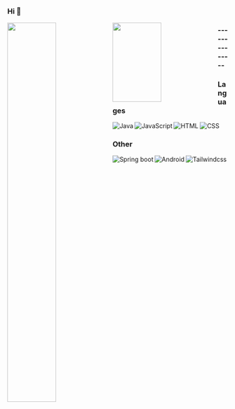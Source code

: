 ### Hi 👋

<img align="left"  width="47%" src="https://github-readme-stats.vercel.app/api?username=Hani311&show_icons=true&theme=radical&include_all_commits=true&count_private=true"/>

<img align="left" width="47%" height="180p" src="https://github-readme-stats.vercel.app/api/top-langs/?username=Hani311&layout=compact"/>

### -------------- 

### Languages

<img alt="Java" align="left" src="https://img.shields.io/badge/java-%23ED8B00.svg?style=for-the-badge&logo=java&logoColor=white"/>
<img alt="JavaScript" align="left" src="https://img.shields.io/badge/javascript-%23323330.svg?style=for-the-badge&logo=javascript&logoColor=%23F7DF1E"/>
<img alt="HTML" src="https://img.shields.io/badge/html5-%23E34F26.svg?style=for-the-badge&logo=html5&logoColor=white"/>
<img alt="CSS" src="https://img.shields.io/badge/css3-%231572B6.svg?style=for-the-badge&logo=css3&logoColor=white"/>

### Other
<img alt="Spring boot" align="left" src="https://shields.io/badge/Spring-grey?logo=spring&style=flat"/>
<img alt="Android" align="left" src="https://shields.io/badge/Android-darkgreen?logo=android&style=flat"/>
<img alt="Tailwindcss" align="left" src="https://shields.io/badge/Tailwindcss-white?logo=tailwindcss&style=flat"/>
